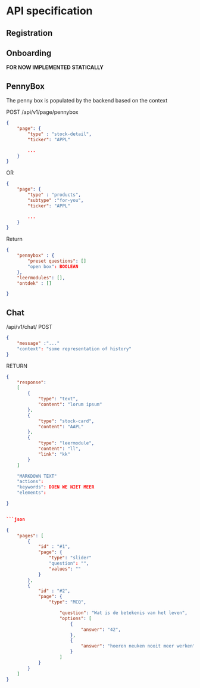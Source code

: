 # API specification


## Registration



## Onboarding
**FOR NOW IMPLEMENTED STATICALLY**


## PennyBox
The penny box is populated by the backend based on the context


POST
/api/v1/page/pennybox
```json
{
    "page": {
        "type" : "stock-detail",
        "ticker": "APPL"

        ...
    }
}
```

OR

```json
{
    "page": {
        "type" : "products",
        "subtype" :"for-you",
        "ticker": "APPL"

        ...
    }
}
```

Return
```json
{
    "pennybox" : {
        "preset questions": []
        "open box": BOOLEAN
    },
    "leermodules": [],
    "ontdek" : []

}
```


## Chat


/api/v1/chat/
POST
```json
{
    "message" :"..."
    "context": "some representation of history"
}
```

RETURN
```json
{
    "response": 
    [
        {
            "type": "text",
            "content": "lorum ipsum"
        },
        {
            "type": "stock-card",
            "content": "AAPL"
        },
        {
            "type": "leermodule",
            "content": "ll",
            "link": "kk"
        }
    ]

    "MARKDOWN TEXT"
    "actions": 
    "keywords": DOEN WE NIET MEER
    "elements": 

}


```json

{
    "pages": [
        {
            "id" : "#1",
            "page": {
                "type": "slider"
                "question": "",
                "values": ""
            }
        },
        {
            "id" : "#2",
            "page": {
                "type": "MCQ",

                    "question": "Wat is de betekenis van het leven",
                    "options": [ 
                        {
                            "answer": "42",
                        },
                        { 
                            "answer": "hoeren neuken nooit meer werken"
                        }
                    ]
            }
        }
    ]
}
```

